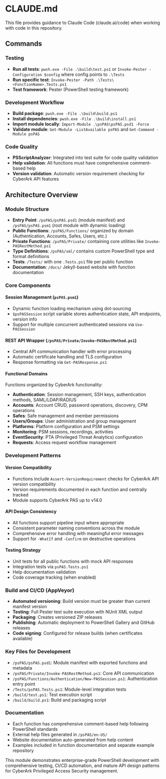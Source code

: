 # CLAUDE.md

This file provides guidance to Claude Code (claude.ai/code) when working with code in this repository.

## Commands

### Testing
- **Run all tests**: `pwsh.exe -File .\build\test.ps1` or `Invoke-Pester -Configuration $config` where config points to `.\Tests`
- **Run specific test**: `Invoke-Pester -Path .\Tests\<FunctionName>.Tests.ps1`
- **Test framework**: Pester (PowerShell testing framework)

### Development Workflow
- **Build package**: `pwsh.exe -File .\build\build.ps1`
- **Install dependencies**: `pwsh.exe -File .\build\install.ps1`
- **Import module locally**: `Import-Module .\psPAS\psPAS.psd1 -Force`
- **Validate module**: `Get-Module -ListAvailable psPAS` and `Get-Command -Module psPAS`

### Code Quality
- **PSScriptAnalyzer**: Integrated into test suite for code quality validation
- **Help validation**: All functions must have comprehensive comment-based help
- **Version validation**: Automatic version requirement checking for CyberArk API features

## Architecture Overview

### Module Structure
- **Entry Point**: `/psPAS/psPAS.psd1` (module manifest) and `/psPAS/psPAS.psm1` (root module with dynamic loading)
- **Public Functions**: `/psPAS/Functions/` organized by domain (Authentication, Accounts, Safes, Users, etc.)
- **Private Functions**: `/psPAS/Private/` containing core utilities like `Invoke-PASRestMethod.ps1`
- **Type Definitions**: `/psPAS/xml/` contains custom PowerShell type and format definitions
- **Tests**: `/Tests/` with one `.Tests.ps1` file per public function
- **Documentation**: `/docs/` Jekyll-based website with function documentation

### Core Components

#### Session Management (`psPAS.psm1`)
- Dynamic function loading mechanism using dot-sourcing
- `$psPASSession` script variable stores authentication state, API endpoints, version info
- Support for multiple concurrent authenticated sessions via `Use-PASSession`

#### REST API Wrapper (`/psPAS/Private/Invoke-PASRestMethod.ps1`)
- Central API communication handler with error processing
- Automatic certificate handling and TLS configuration
- Response formatting via `Get-PASResponse.ps1`

#### Functional Domains
Functions organized by CyberArk functionality:
- **Authentication**: Session management, SSH keys, authentication methods, SAML/LDAP/RADIUS
- **Accounts**: Account CRUD, password operations, discovery, CPM operations
- **Safes**: Safe management and member permissions
- **Users/Groups**: User administration and group management
- **Platforms**: Platform configuration and PSM settings
- **Monitoring**: PSM sessions, recordings, activities
- **EventSecurity**: PTA (Privileged Threat Analytics) configuration
- **Requests**: Access request workflow management

### Development Patterns

#### Version Compatibility
- Functions include `Assert-VersionRequirement` checks for CyberArk API version compatibility
- Version requirements documented in each function and centrally tracked
- Module supports CyberArk PAS up to v14.0

#### API Design Consistency
- All functions support pipeline input where appropriate
- Consistent parameter naming conventions across the module
- Comprehensive error handling with meaningful error messages
- Support for `-WhatIf` and `-Confirm` on destructive operations

#### Testing Strategy
- Unit tests for all public functions with mock API responses
- Integration tests via `psPAS.Tests.ps1`
- Help documentation validation
- Code coverage tracking (when enabled)

### Build and CI/CD (AppVeyor)
- **Automated versioning**: Build version must be greater than current manifest version
- **Testing**: Full Pester test suite execution with NUnit XML output
- **Packaging**: Creates versioned ZIP releases
- **Publishing**: Automatic deployment to PowerShell Gallery and GitHub releases
- **Code signing**: Configured for release builds (when certificates available)

### Key Files for Development
- `/psPAS/psPAS.psd1`: Module manifest with exported functions and metadata
- `/psPAS/Private/Invoke-PASRestMethod.ps1`: Core API communication
- `/psPAS/Functions/Authentication/New-PASSession.ps1`: Authentication entry point
- `/Tests/psPAS.Tests.ps1`: Module-level integration tests
- `/build/test.ps1`: Test execution script
- `/build/build.ps1`: Build and packaging script

### Documentation
- Each function has comprehensive comment-based help following PowerShell standards
- External help files generated in `/psPAS/en-US/`
- Website documentation auto-generated from help content
- Examples included in function documentation and separate example repository

This module demonstrates enterprise-grade PowerShell development with comprehensive testing, CI/CD automation, and mature API design patterns for CyberArk Privileged Access Security management.